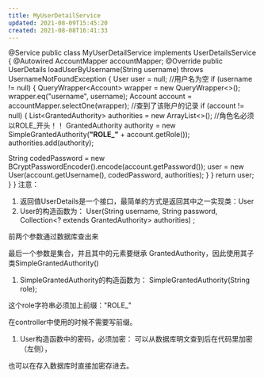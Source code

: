 ```yaml
---
title: MyUserDetailService
updated: 2021-08-09T15:45:20
created: 2021-08-08T16:41:33
---
```


@Service
public class MyUserDetailService implements UserDetailsService {
@Autowired
AccountMapper accountMapper;
@Override
public UserDetails loadUserByUsername(String username) throws UsernameNotFoundException {
User user = null;
//用户名为空
if (username != null) {
QueryWrapper\<Account\> wrapper = new QueryWrapper\<\>();
wrapper.eq("username", username);
Account account = accountMapper.selectOne(wrapper);
//查到了该账户的记录
if (account != null) {
List\<GrantedAuthority\> authorities = new ArrayList\<\>();
//角色名必须以ROLE_开头！！
GrantedAuthority authority = new SimpleGrantedAuthority(**"ROLE\_"** + account.getRole());
authorities.add(authority);

String codedPassword = new BCryptPasswordEncoder().encode(account.getPassword());
user = new User(account.getUsername(), codedPassword, authorities);
}
}
return user;
}
}
注意：
1.  返回值UserDetails是一个接口，最简单的方式是返回其中之一实现类：User
2.  User的构造函数为：
User(String username, String password, Collection\<? extends GrantedAuthority\> authorities) ;

前两个参数通过数据库查出来

最后一个参数是集合，并且其中的元素要继承 GrantedAuthority，因此使用其子类SimpleGrantedAuthority()
1.  SimpleGrantedAuthority的构造函数为：
SimpleGrantedAuthority(String role);

这个role字符串必须加上前缀："ROLE\_"

在controller中使用的时候不需要写前缀。
1.  User构造函数中的密码，必须加密：
可以从数据库明文查到后在代码里加密（左侧），

也可以在存入数据库时直接加密存进去。
